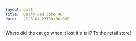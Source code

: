 ```yaml
---
layout: post
title:  Daily Dad Joke 4U
date:   2025-04-23T00:00:00Z
---
```

Where did the cat go when it lost it's tail? To the retail store!
